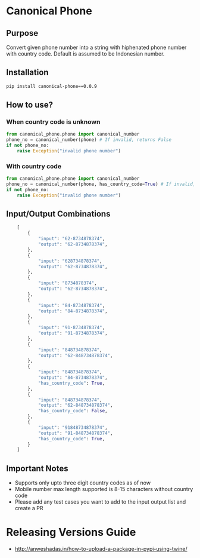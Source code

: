 # Canonical Phone
## Purpose
Convert given phone number into a string with hiphenated phone number with country code.
Default is assumed to be Indonesian number.

## Installation
```bash
pip install canonical-phone==0.0.9
```

## How to use?
### When country code is unknown
```python
from canonical_phone.phone import canonical_number
phone_no = canonical_number(phone) # If invalid, returns False
if not phone_no:
    raise Exception("invalid phone number")
```
### With country code
```python
from canonical_phone.phone import canonical_number
phone_no = canonical_number(phone, has_country_code=True) # If invalid, returns False
if not phone_no:
    raise Exception("invalid phone number")
```
## Input/Output Combinations
```python
    [
        {
            "input": "62-8734878374",
            "output": "62-8734878374",
        },
        {
            "input": "628734878374",
            "output": "62-8734878374",
        },
        {
            "input": "8734878374",
            "output": "62-8734878374",
        },
        {
            "input": "84-8734878374",
            "output": "84-8734878374",
        },
        {
            "input": "91-8734878374",
            "output": "91-8734878374",
        },
        {
            "input": "848734878374",
            "output": "62-848734878374",
        },
        {
            "input": "848734878374",
            "output": "84-8734878374",
            "has_country_code": True,
        },
        {
            "input": "848734878374",
            "output": "62-848734878374",
            "has_country_code": False,
        },
        {
            "input": "91848734878374",
            "output": "91-848734878374",
            "has_country_code": True,
        }
    ]
```

## Important Notes
* Supports only upto three digit country codes as of now
* Mobile number max length supported is 8-15 characters without country code
* Please add any test cases you want to add to the input output list and create a PR

# Releasing Versions Guide
* http://anweshadas.in/how-to-upload-a-package-in-pypi-using-twine/ 